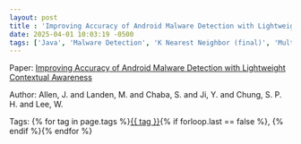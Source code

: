 ```yaml
---
layout: post
title : 'Improving Accuracy of Android Malware Detection with Lightweight Contextual Awareness'
date: 2025-04-01 10:03:19 -0500
tags: ['Java', 'Malware Detection', 'K Nearest Neighbor (final)', 'Multi Layer Perceptron', 'Random Forest (final)', 'Call graph']
---
```

Paper: [Improving Accuracy of Android Malware Detection with Lightweight Contextual Awareness](https://doi.org/10.1145/3274694.3274744)

Author: Allen, J. and Landen, M. and Chaba, S. and Ji, Y. and Chung, S. P. H. and Lee, W.




 Tags: 
    <span>
    {% for tag in page.tags %}<a href="{{ site.baseurl }}tags/#{{ tag | slugify }}">{{ tag }}</a>{% if forloop.last == false %}, {% endif %}{% endfor %}
    </span>
